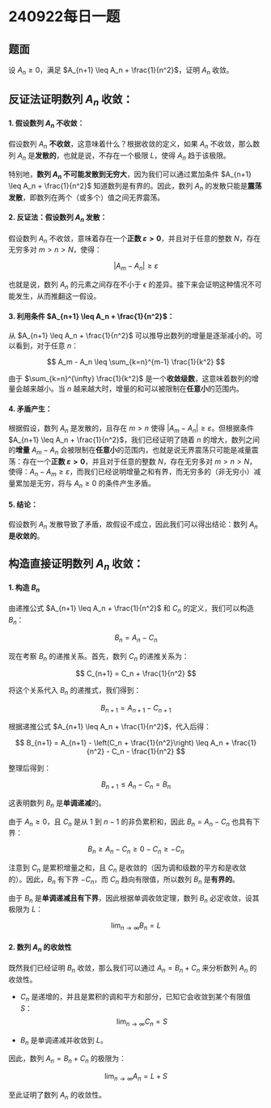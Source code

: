 # 240922每日一题

## 题面

设 $A_n \geq 0$，满足 $A_{n+1} \leq A_n + \frac{1}{n^2}$，证明 $A_n$ 收敛。

## 反证法证明数列 $A_n$ 收敛：

#### 1. 假设数列 $A_n$ 不收敛：

假设数列 $A_n$ **不收敛**，这意味着什么？根据收敛的定义，如果 $A_n$ 不收敛，那么数列 $A_n$ 是**发散的**，也就是说，不存在一个极限 $L$，使得 $A_n$ 趋于该极限。

特别地，**数列 $A_n$ 不可能发散到无穷大**，因为我们可以通过累加条件 $A_{n+1} \leq A_n + \frac{1}{n^2}$ 知道数列是有界的。因此，数列 $A_n$ 的发散只能是**震荡发散**，即数列在两个（或多个）值之间无界震荡。

#### 2. 反证法：假设数列 $A_n$ 发散：

假设数列 $A_n$ 不收敛，意味着存在一个**正数 $\varepsilon > 0$**，并且对于任意的整数 $N$，存在无穷多对 $m > n > N$，使得：

$$
|A_m - A_n| \geq \varepsilon
$$

也就是说，数列 $A_n$ 的元素之间存在不小于 $\epsilon$ 的差异。接下来会证明这种情况不可能发生，从而推翻这一假设。

#### 3. 利用条件 $A_{n+1} \leq A_n + \frac{1}{n^2}$：

从 $A_{n+1} \leq A_n + \frac{1}{n^2}$ 可以推导出数列的增量是逐渐减小的。可以看到，对于任意 $n$：

$$
A_m - A_n \leq \sum_{k=n}^{m-1} \frac{1}{k^2}
$$

由于 $\sum_{k=n}^{\infty} \frac{1}{k^2}$ 是一个**收敛级数**，这意味着数列的增量会越来越小。当 $n$ 越来越大时，增量的和可以被限制在**任意小**的范围内。

#### 4. 矛盾产生：

根据假设，数列 $A_n$ 是发散的，且存在 $m > n$ 使得 $|A_m - A_n| \geq \varepsilon$。但根据条件 $A_{n+1} \leq A_n + \frac{1}{n^2}$，我们已经证明了随着 $n$ 的增大，数列之间的**增量** $A_m - A_n$ 会被限制在**任意小**的范围内，也就是说无界震荡只可能是减量震荡：存在一个**正数 $\varepsilon > 0$**，并且对于任意的整数 $N$，存在无穷多对 $m > n > N$，使得：$A_n - A_m\geq \varepsilon$，而我们已经说明增量之和有界，而无穷多的（非无穷小）减量累加是无穷，将与 $A_n \geq 0$ 的条件产生矛盾。

#### 5. 结论：

假设数列 $A_n$ 发散导致了矛盾，故假设不成立，因此我们可以得出结论：数列 $A_n$ **是收敛的**。

## 构造直接证明数列 $A_n$ 收敛：

#### 1. 构造 $B_n$

由递推公式 $A_{n+1} \leq A_n + \frac{1}{n^2}$ 和 $C_n$ 的定义，我们可以构造 $B_n$：

$$
B_n = A_n - C_n
$$

现在考察 $B_n$ 的递推关系。首先，数列 $C_n$ 的递推关系为：

$$
C_{n+1} = C_n + \frac{1}{n^2}
$$

将这个关系代入 $B_n$ 的递推式，我们得到：

$$
B_{n+1} = A_{n+1} - C_{n+1}
$$

根据递推公式 $A_{n+1} \leq A_n + \frac{1}{n^2}$，代入后得：

$$
B_{n+1} = A_{n+1} - \left(C_n + \frac{1}{n^2}\right) \leq A_n + \frac{1}{n^2} - C_n - \frac{1}{n^2}
$$

整理后得到：

$$
B_{n+1} \leq A_n - C_n = B_n
$$

这表明数列 $B_n$ 是**单调递减**的。

由于 $A_n \geq 0$，且 $C_n$ 是从 1 到 $n-1$ 的非负累积和，因此 $B_n = A_n - C_n$ 也具有下界：

$$
B_n \geq A_n - C_n \geq 0 - C_n \geq -C_n
$$

注意到 $C_n$ 是累积增量之和，且 $C_n$ 是收敛的（因为调和级数的平方和是收敛的）。因此，$B_n$ 有下界 $-C_n$，而 $C_n$ 趋向有限值，所以数列 $B_n$ 是**有界的**。

由于 $B_n$ 是**单调递减且有下界**，因此根据单调收敛定理，数列 $B_n$ 必定收敛，设其极限为 $L$：

$$
\lim_{n \to \infty} B_n = L
$$

#### 2. 数列 $A_n$ 的收敛性

既然我们已经证明 $B_n$ 收敛，那么我们可以通过 $A_n = B_n + C_n$ 来分析数列 $A_n$ 的收敛性。

- $C_n$ 是递增的，并且是累积的调和平方和部分，已知它会收敛到某个有限值 $S$：
  $$
  \lim_{n \to \infty} C_n = S
  $$

- $B_n$ 是单调递减并收敛到 $L$。

因此，数列 $A_n = B_n + C_n$ 的极限为：

$$
\lim_{n \to \infty} A_n = L + S
$$

至此证明了数列 $A_n$ 的收敛性。

